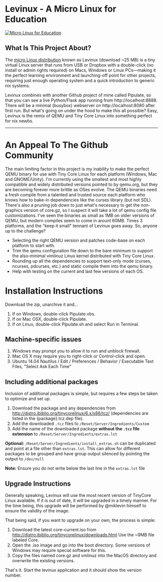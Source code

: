 # Levinux - A Micro Linux for Education
<a href="http://mikelev.in/ux/"><img src="http://levinux.com/micro-linux-education.png" alt="Micro Linux for Education" /></a>

## What Is This Project About?
The [micro Linux distribution](http://mikelev.in/ux/) known as Levinux
(download ~25 MB) is a tiny virtual Linux server that runs from USB or Dropbox
with a double-click (no install or admin rights required) on Macs, Windows or
Linux PCs—making it the perfect learning environment and launching-off point
for other projects, requiring just enough operating system and a quick
introduction to generic nix systems.

Levinux combines with another Github project of mine called Pipulate, so that
you can see a live Python/Flask app running from http://localhost:8888. There
will be a minimal (busybox) webserver on http://localhost:8080 after first run.
But what's going on under the hood to make this all possible? Easy, Levinux is
the remix of QEMU and Tiny Core Linux into something perfect for nix newbs.

--------------------------------------------------------------------------------
# An Appeal To The Github Community
The main limiting factor in this project is my inability to make the perfect
QEMU binary for use with Tiny Core Linux for each platform (Windows, Mac and
GNOME/Unity). I'm currently using the smallest and most highly compatible and
widely distributed versions pointed to by qemu.org, but they are becoming
forever more brittle as OSes evolve. The QEMU binaries need a fresh compile
from a talented and trusted source each platform who knows how to bake-in
dependencies like the curses library (but not SDL). There's also a pruning job
down to just what's necessary to get the non-graphics version of core.gz, so I
suspect it will take a lot of qemu config file customizations. I've seen the
binaries as small as 1MB on older versions of QEMU, but modern compiles seem to
come in arount 60MB. Times 3 platforms, and the "keep it small" tennant of
Levinux goes away. So, anyone up to the challenge? 

- Selecting the right QEMU version and patches code-base on each platform to
  start with.
- Trim the qemu configuration file down to the bare minimum to support the
  also-minimal vimlinuz Linux kernel distributed with Tiny Core Linux.
- Rounding up all the dependencies to support text-only mode (curses, ncurses,
  pdcurses, etc.) and static compile them into the qemu binary.
- Help with testing on the current and last few versions of each OS.

# Installation Instructions

Download the zip, unarchive it and...

1. If on Windows, double-click Pipulate.vbs.
2. If on Mac OSX, double-click Pipulate.
3. If on Linux, double-click Pipulate.sh and select Run in Terminal.

## Machine-specific issues

1. Windows may prompt you to allow it to run and unblock firewall.
2. Mac OS X may require you to right-click or Control-click and open.
3. Ubuntu 14.04 Nautilus / Edit / Preferences / Behavior / Executable Text
   Files, "Select Ask Each Time"

## Including additional packages

Inclusion of additional packages is simple, but requires a few steps be taken to optimize and set up.

1. Download the package and any dependencies from http://distro.ibiblio.org/tinycorelinux/6.x/x86/tcz/ (dependencies are listed in the {package}.tcz.dep file).
2. Add the downloaded `.tcz` files to `/Reset/Server/Ingredients/Custom`
3. Add the name of the downloaded package **without the `.tcz` file extension** to `/Reset/Server/Ingredients/extras.lst`

**Optional:** `/Reset/Server/Ingredients/install_extras.sh` can be duplicated and point at a file other than `extras.lst`.  This can allow for different packages to be grouped and have group output silenced by pointing the output to `/dev/null`

**Note:** Ensure you do not write below the last line in the `extras.lst` file

## Upgrade Instructions
Generally speaking, Levinux will use the most recent version of TinyCore Linux available.  If it is out of date, it will be upgraded in a timely manner.  For the time being, this upgrade will be performed by @miklevin himself to ensure the validity of the image.  

That being said, if you want to upgrade on your own, the process is simple:

1. Download the latest core-current.iso from http://distro.ibiblio.org/tinycorelinux/downloads.html Use the ~9MB file labeled Core.
2. Open the .iso image and go into the boot directory. Some versions of Windows may require special software for this.
3. Copy the files named core.gz and vmlinuz into the MacOS directory and overwrite the existing versions.

That's it.  Start the levinux application and it should show the version number.
